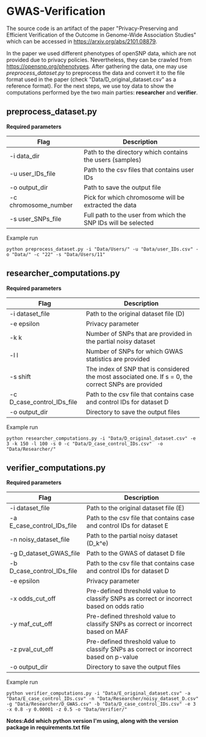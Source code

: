 # GWAS-Verification
The source code is an artifact of the paper "Privacy-Preserving and Efficient Verification of the Outcome in Genome-Wide Association Studies" which can be accessed in https://arxiv.org/abs/2101.08879. 

In the paper we used different phenotypes of openSNP data, which are not provided due to privacy policies. Nevertheless, they can be crawled from https://opensnp.org/phenotypes. After gathering the data, one may use *preprocess_dataset.py* to preprocess the data and convert it to the file format used in the paper (check "Data/D_original_dataset.csv" as a reference format). For the next steps, we use toy data to show the computations performed bye the two main parties: **researcher** and **verifier**.


## preprocess_dataset.py

__Required parameters__

Flag | Description 
--- | ---
-i data_dir |  Path to the directory which contains the users (samples)
-u user_IDs_file | Path to the csv files that contains user IDs
-o output_dir | Path to save the output file
-c chromosome_number | Pick for which chromosome will be extracted the data
-s user_SNPs_file | Full path to the user from which the SNP IDs will be selected


Example run
```
python preprocess_dataset.py -i "Data/Users/" -u "Data/user_IDs.csv" -o "Data/" -c "22" -s "Data/Users/11"
```

## researcher_computations.py

__Required parameters__

Flag | Description 
--- | ---
-i dataset_file |  Path to the original dataset file (D) | D<sup>ε</sup>
-e epsilon | Privacy parameter
-k k | Number of SNPs that are provided in the partial noisy dataset
-l l | Number of SNPs for which GWAS statistics are provided
-s shift | The index of SNP that is considered the most associated one. If s = 0, the correct SNPs are provided
-c D_case_control_IDs_file | Path to the csv file that contains case and control IDs for dataset D
-o output_dir | Directory to save the output files

Example run
```
python researcher_computations.py -i "Data/D_original_dataset.csv" -e 3 -k 150 -l 100 -s 0 -c "Data/D_case_control_IDs.csv"  -o "Data/Researcher/"
```

## verifier_computations.py

__Required parameters__

Flag | Description 
--- | --- 
-i dataset_file |  Path to the original dataset file (E)
-a E_case_control_IDs_file |  Path to the csv file that contains case and control IDs for dataset E
-n noisy_dataset_file |  Path to the partial noisy dataset (D_k^e)
-g D_dataset_GWAS_file |  Path to the GWAS of dataset D file
-b D_case_control_IDs_file |  Path to the csv file that contains case and control IDs for dataset D
-e epsilon | Privacy parameter
-x odds_cut_off | Pre-defined threshold value to classify SNPs as correct or incorrect based on odds ratio
-y maf_cut_off | Pre-defined threshold value to classify SNPs as correct or incorrect based on MAF
-z pval_cut_off | Pre-defined threshold value to classify SNPs as correct or incorrect based on p-value
-o output_dir | Directory to save the output files



Example run
```
python verifier_computations.py -i "Data/E_original_dataset.csv" -a "Data/E_case_control_IDs.csv" -n "Data/Researcher/noisy_dataset_D.csv" -g "Data/Researcher/D_GWAS.csv" -b "Data/D_case_control_IDs.csv" -e 3 -x 0.8 -y 0.00001 -z 0.5 -o "Data/Verifier/"
```


**Notes:Add which python version I'm using, along with the version package in requirements.txt file**
